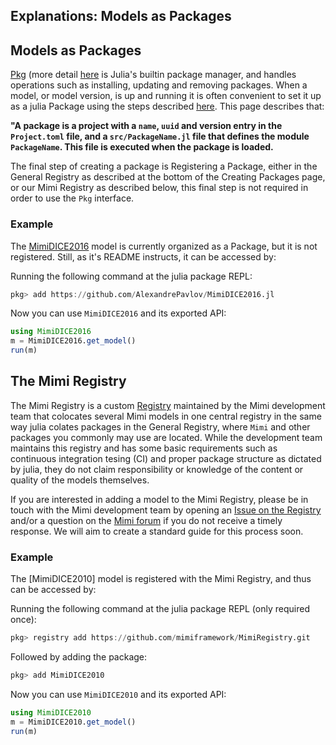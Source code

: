## Explanations: Models as Packages

## Models as Packages

[Pkg](https://docs.julialang.org/en/v1/stdlib/Pkg/index.html) (more detail [here](https://julialang.github.io/Pkg.jl/v1/) is Julia's builtin package manager, and handles operations such as installing, updating and removing packages. When a model, or model version, is up and running it is often convenient to set it up as a julia Package using the steps described [here](https://julialang.github.io/Pkg.jl/v1/creating-packages/). This page describes that:

**"A package is a project with a `name`, `uuid` and version entry in the `Project.toml` file, and a `src/PackageName.jl` file that defines the module `PackageName`. This file is executed when the package is loaded.**

The final step of creating a package is Registering a Package, either in the General Registry as described at the bottom of the Creating Packages page, or our Mimi Registry as described below, this final step is not required in order to use the `Pkg` interface.  

### Example

The [MimiDICE2016](https://github.com/AlexandrePavlov/MimiDICE2016.jl) model is currently organized as a Package, but it is not registered.  Still, as it's README instructs, it can be accessed by:

Running the following command at the julia package REPL:
```julia
pkg> add https://github.com/AlexandrePavlov/MimiDICE2016.jl
```
Now you can use `MimiDICE2016` and its exported API:
```julia
using MimiDICE2016
m = MimiDICE2016.get_model()
run(m)
```

## The Mimi Registry

The Mimi Registry is a custom [Registry](https://julialang.github.io/Pkg.jl/v1/registries/) maintained by the Mimi development team that colocates several Mimi models in one central registry in the same way julia colates packages in the General Registry, where `Mimi` and other packages you commonly may use are located. While the development team maintains this registry and has some basic requirements such as continuous integration tesing (CI) and proper package structure as dictated by julia, they do not claim responsibility or knowledge of the content or quality of the models themselves. 

If you are interested in adding a model to the Mimi Registry, please be in touch with the Mimi development team by opening an [Issue on the Registry](https://github.com/mimiframework/MimiRegistry/issues) and/or a question on the [Mimi forum](https://forum.mimiframework.org) if you do not receive a timely response. We will aim to create a standard guide for this process soon.

### Example

The [MimiDICE2010] model is registered with the Mimi Registry, and thus can be accessed by:

Running the following command at the julia package REPL (only required once):
```julia
pkg> registry add https://github.com/mimiframework/MimiRegistry.git
```
Followed by adding the package:
```julia
pkg> add MimiDICE2010
```
Now you can use `MimiDICE2010` and its exported API:
```julia
using MimiDICE2010
m = MimiDICE2010.get_model()
run(m)
```
